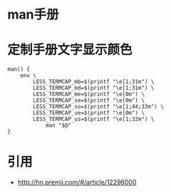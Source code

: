 
man手册
=======


定制手册文字显示颜色
====================

	man() {
		env \
			LESS_TERMCAP_mb=$(printf "\e[1;31m") \
			LESS_TERMCAP_md=$(printf "\e[1;31m") \
			LESS_TERMCAP_me=$(printf "\e[0m") \
			LESS_TERMCAP_se=$(printf "\e[0m") \
			LESS_TERMCAP_so=$(printf "\e[1;44;33m") \
			LESS_TERMCAP_ue=$(printf "\e[0m") \
			LESS_TERMCAP_us=$(printf "\e[1;32m") \
				man "$@"
	}


引用
====

  * <http://hn.premii.com/#/article/12296000>
